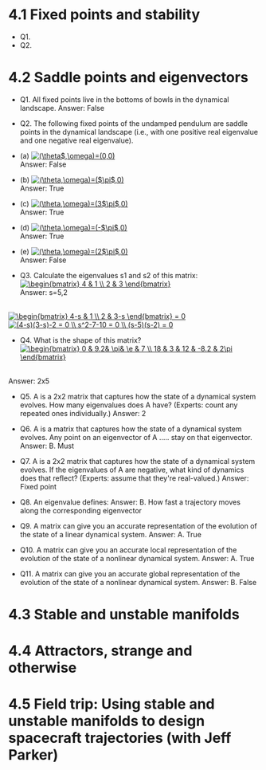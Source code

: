 # 4.1 Fixed points and stability
* Q1.
* Q2.

# 4.2 Saddle points and eigenvectors
* Q1. All fixed points live in the bottoms of bowls in the dynamical landscape.
Answer: False
* Q2. The following fixed points of the undamped pendulum are saddle points in the dynamical landscape (i.e., with one positive real eigenvalue and one negative real eigenvalue).
* (a) <a href="https://www.codecogs.com/eqnedit.php?latex=(\theta$,\omega)=(0,0)" target="_blank"><img src="https://latex.codecogs.com/gif.latex?(\theta$,\omega)=(0,0)" title="(\theta$,\omega)=(0,0)" /></a> <br />
Answer: False
* (b) <a href="https://www.codecogs.com/eqnedit.php?latex=(\theta,\omega)=($\pi$,0)" target="_blank"><img src="https://latex.codecogs.com/gif.latex?(\theta,\omega)=($\pi$,0)" title="(\theta,\omega)=($\pi$,0)" /></a> <br />
Answer: True

* (c) <a href="https://www.codecogs.com/eqnedit.php?latex=(\theta,\omega)=(3$\pi$,0)" target="_blank"><img src="https://latex.codecogs.com/gif.latex?(\theta,\omega)=(3$\pi$,0)" title="(\theta,\omega)=(3$\pi$,0)" /></a> <br />
Answer: True

* (d) <a href="https://www.codecogs.com/eqnedit.php?latex=(\theta,\omega)=(-$\pi$,0)" target="_blank"><img src="https://latex.codecogs.com/gif.latex?(\theta,\omega)=(-$\pi$,0)" title="(\theta,\omega)=(-$\pi$,0)" /></a> <br />
Answer: True

* (e) <a href="https://www.codecogs.com/eqnedit.php?latex=(\theta,\omega)=(2$\pi$,0)" target="_blank"><img src="https://latex.codecogs.com/gif.latex?(\theta,\omega)=(2$\pi$,0)" title="(\theta,\omega)=(2$\pi$,0)" /></a> <br />
Answer: False

* Q3. Calculate the eigenvalues s1 and s2 of this matrix:<br />
<a href="https://www.codecogs.com/eqnedit.php?latex=\begin{bmatrix}&space;4&space;&&space;1&space;\\&space;2&space;&&space;3&space;\end{bmatrix}" target="_blank"><img src="https://latex.codecogs.com/gif.latex?\begin{bmatrix}&space;4&space;&&space;1&space;\\&space;2&space;&&space;3&space;\end{bmatrix}" title="\begin{bmatrix} 4 & 1 \\ 2 & 3 \end{bmatrix}" /></a> <br />
Answer: s=5,2
<br />
<a href="https://www.codecogs.com/eqnedit.php?latex=\begin{bmatrix}&space;4-s&space;&&space;1&space;\\&space;2&space;&&space;3-s&space;\end{bmatrix}&space;=&space;0" target="_blank"><img src="https://latex.codecogs.com/gif.latex?\begin{bmatrix}&space;4-s&space;&&space;1&space;\\&space;2&space;&&space;3-s&space;\end{bmatrix}&space;=&space;0" title="\begin{bmatrix} 4-s & 1 \\ 2 & 3-s \end{bmatrix} = 0" /></a>
<br />
<a href="https://www.codecogs.com/eqnedit.php?latex=(4-s)(3-s)-2&space;=&space;0&space;\\&space;s^2-7-10&space;=&space;0&space;\\&space;(s-5)(s-2)&space;=&space;0" target="_blank"><img src="https://latex.codecogs.com/gif.latex?(4-s)(3-s)-2&space;=&space;0&space;\\&space;s^2-7-10&space;=&space;0&space;\\&space;(s-5)(s-2)&space;=&space;0" title="(4-s)(3-s)-2 = 0 \\ s^2-7-10 = 0 \\ (s-5)(s-2) = 0" /></a>

* Q4. What is the shape of this matrix? <br />
<a href="https://www.codecogs.com/eqnedit.php?latex=\begin{bmatrix}&space;0&space;&&space;9.2&&space;\pi&&space;\e&space;&&space;7&space;\\&space;18&space;&&space;3&space;&&space;12&space;&&space;-8.2&space;&&space;2\pi&space;\end{bmatrix}" target="_blank"><img src="https://latex.codecogs.com/gif.latex?\begin{bmatrix}&space;0&space;&&space;9.2&&space;\pi&&space;\e&space;&&space;7&space;\\&space;18&space;&&space;3&space;&&space;12&space;&&space;-8.2&space;&&space;2\pi&space;\end{bmatrix}" title="\begin{bmatrix} 0 & 9.2& \pi& \e & 7 \\ 18 & 3 & 12 & -8.2 & 2\pi \end{bmatrix}" /></a>
<br />
Answer: 2x5

* Q5. A is a 2x2 matrix that captures how the state of a dynamical system evolves.  How many eigenvalues does A have?  (Experts: count any repeated ones individually.) 
Answer: 2

* Q6. A is a matrix that captures how the state of a dynamical system evolves.  Any point on an eigenvector of A ..... stay on that eigenvector.
Answer: B. Must

* Q7. A is a 2x2 matrix that captures how the state of a dynamical system evolves.  If the eigenvalues of A are negative, what kind of dynamics does that reflect?  (Experts: assume that they're real-valued.)
Answer: Fixed point

* Q8. An eigenvalue defines:
Answer: B. How fast a trajectory moves along the corresponding eigenvector

* Q9. A matrix can give you an accurate representation of the evolution of the state of a linear dynamical system.
Answer: A. True

* Q10. A matrix can give you an accurate local representation of the evolution of the state of a nonlinear dynamical system.
Answer: A. True

* Q11. A matrix can give you an accurate global representation of the evolution of the state of a nonlinear dynamical system.
Answer: B. False

# 4.3 Stable and unstable manifolds

# 4.4 Attractors, strange and otherwise

# 4.5 Field trip: Using stable and unstable manifolds to design spacecraft trajectories (with Jeff Parker) 
